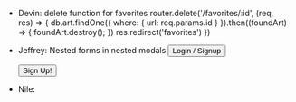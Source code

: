 * Devin: delete function for favorites
  router.delete('/favorites/:id', (req, res) => {
  db.art.findOne({
    where: {
      url: req.params.id
    }
    }).then((foundArt) => {
      foundArt.destroy();
    })
  res.redirect('favorites')
  })

* Jeffrey: Nested forms in nested modals
  <button class="button small" data-open="loginSignupModal">Login / Signup</button>
    <div class="reveal" id="loginSignupModal" data-reveal>
  <button class="button secondary" data-open="signupModal">Sign Up!</button>
    <div class="reveal" id="signupModal" data-reveal>

* Nile: